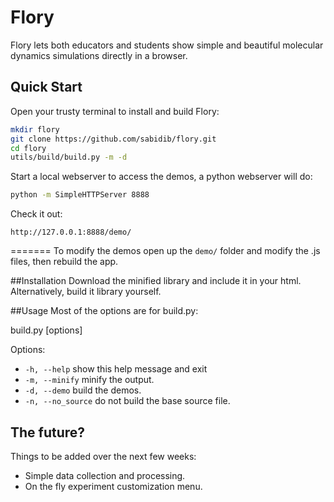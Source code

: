 Flory
====
Flory lets both educators and students show simple and beautiful molecular dynamics simulations directly in a browser.


Quick Start
------------
Open your trusty terminal to install and build Flory:
```sh
mkdir flory
git clone https://github.com/sabidib/flory.git
cd flory
utils/build/build.py -m -d
```
Start a local webserver to access the demos, a python webserver will do:
```sh
python -m SimpleHTTPServer 8888
```
Check it out:
```
http://127.0.0.1:8888/demo/
```
=======
To modify the demos open up the `demo/` folder and modify the .js files, then rebuild the app.

##Installation
Download the minified library and include it in your html. Alternatively, build it library yourself.

##Usage
Most of the options are for build.py:

build.py [options]

Options:

 - `-h, --help`       show this help message and exit
 - `-m, --minify`     minify the output.
 - `-d, --demo`      build the demos.
 - `-n, --no_source`  do not build the base source file.

The future?
-----
Things to be added over the next few weeks:
  * Simple data collection and processing.
  * On the fly experiment customization menu.
